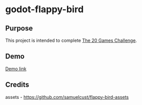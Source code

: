 # godot-flappy-bird

## Purpose
This project is intended to complete [The 20 Games Challenge](https://20_games_challenge.gitlab.io/challenge/).

## Demo
[Demo link](https://sieryuu.github.io/godot-flappy-bird/)

## Credits
assets - https://github.com/samuelcust/flappy-bird-assets
